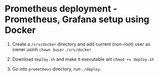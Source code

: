 # Prometheus deployment - Prometheus, Grafana setup using Docker
1. Create a `/srv/docker` directory and add current (non-root) user as owner usinh `chown $user /srv/docker`

2. Download `deploy.sh` and make it executable wit `chmod +x deploy.sh`

3. Go into `prometheus` directory, run `./deploy`.
